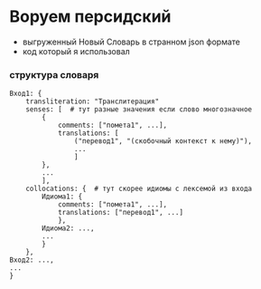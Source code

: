 # Воруем персидский
- выгруженный Новый Словарь в странном json формате
- код который я использовал

### структура словаря
```
Вход1: {
    transliteration: "Транслитерация"
    senses: [  # тут разные значения если слово многозначное
        {
            comments: ["помета1", ...],
            translations: [
                ("перевод1", "(скобочный контекст к нему)"),
                ...
                ]
        }, 
        ...
        ], 
    collocations: {  # тут скорее идиомы с лексемой из входа
        Идиома1: {
            comments: ["помета1", ...],
            translations: ["перевод1", ...]
            },
        Идиома2: ...,
        ...
        }
    },
Вход2: ...,
...
}
```

